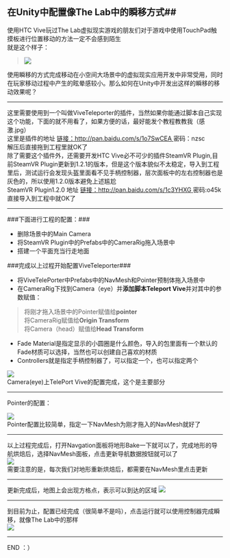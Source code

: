 ## 在Unity中配置像The Lab中的瞬移方式##
使用HTC Vive玩过The Lab虚拟现实游戏的朋友们对于游戏中使用TouchPad触摸板进行位置移动的方法一定不会感到陌生  
就是这个样子：
>![](http://i.imgur.com/nKBsK80.jpg)  

使用瞬移的方式完成移动在小空间大场景中的虚拟现实应用开发中非常受用，同时在玩家移动过程中产生的眩晕感较小。那么如何在Unity中开发出这样的瞬移的移动效果呢？

----------
这里需要使用到一个叫做ViveTeleporter的插件，当然如果你能通过脚本自己实现这个功能，下面的就不用看了，如果方便的话，最好能发个教程教教我（感激.jpg）  
这里是插件的地址 [链接：http://pan.baidu.com/s/1o7SwCEA ](链接：http://pan.baidu.com/s/1o7SwCEA ) 密码：nzsc  
解压后直接拖到工程里就OK了  
除了需要这个插件外，还需要开发HTC Vive必不可少的插件SteamVR Plugin,目前SteamVR Plugin更新到1.2.1的版本，但是这个版本貌似不太稳定，导入到工程里后，测试运行会发现头盔里面看不见手柄控制器，层次面板中的左右控制器也是灰色的，所以使用1.2.0版本避免上述尴尬  
SteamVR Plugin1.2.0 地址 [链接：http://pan.baidu.com/s/1c3YHXG ](链接：http://pan.baidu.com/s/1c3YHXG ) 密码:o45k  
直接导入到工程中就OK了   

----------
###下面进行工程的配置：###

-  删除场景中的Main Camera
-  将SteamVR Plugin中的Prefabs中的CameraRig拖入场景中
-  搭建一个平面充当行走地面

###完成以上过程开始配置ViveTeleporter###

-  将ViveTelePorter中Prefabs中的NavMesh和Pointer预制体拖入场景中
-  在CameraRig下找到Camera（eye）并**添加脚本Teleport Vive**并对其中的参数赋值：
>  将刚才拖入场景中的Pointer赋值给**pointer**  
>  将CameraRig赋值给**Origin Transform**  
>  将Camera（head）赋值给**Head Transform**  


- Fade Material是指定显示的小圆圈是什么颜色，导入的包里面有一个默认的Fade材质可以选择，当然也可以创建自己喜欢的材质
- Controllers就是指定手柄控制器了，可以指定一个，也可以指定两个

![](http://i.imgur.com/0ozMQhh.png)   
Camera(eye)上TelePort Vive的配置完成，这个是主要部分

----------

Pointer的配置：

![](http://i.imgur.com/9GV7Xx8.png)  
Pointer配置比较简单，指定一下NavMesh为刚才拖入的NavMesh就好了 

----------
以上过程完成后，打开Navgation面板将地形Bake一下就可以了，完成地形的导航烘焙后，选择NavMesh面板，点击更新导航数据按钮就可以了  
![](http://i.imgur.com/bg9MfHh.png)  
需要注意的是，每次我们对地形重新烘焙后，都需要在NavMesh里点击更新  

----------

更新完成后，地图上会出现方格点，表示可以到达的区域
![](http://i.imgur.com/1J3mUzX.png)

----------
到目前为止，配置已经完成（很简单不是吗），点击运行就可以使用控制器完成瞬移，就像The Lab中的那样  
![](http://i.imgur.com/eCLkyFl.png)

----------
END  ：）